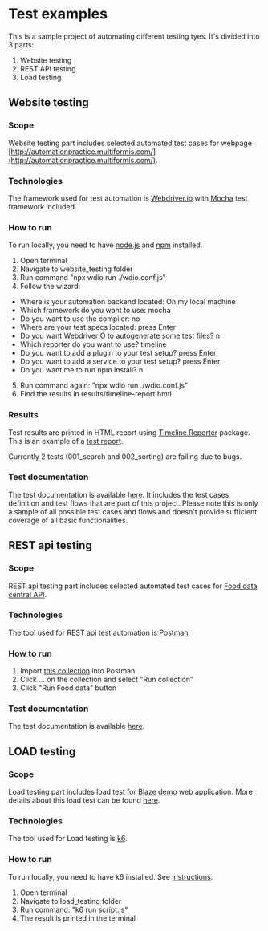 # Test examples

This is a sample project of automating different testing tyes.
It's divided into 3 parts:
1. Website testing 
2. REST API testing
3. Load testing

## Website testing
### Scope
Website testing part includes selected automated test cases for webpage [http://automationpractice.multiformis.com/](http://automationpractice.multiformis.com/).

### Technologies
The framework used for test automation is [Webdriver.io](https://webdriver.io/) with [Mocha](https://mochajs.org/) test framework included. 

### How to run
To run locally, you need to have [node.js](https://nodejs.org/en/) and [npm](https://www.npmjs.com/) installed.

1. Open terminal 
2. Navigate to website_testing folder
3. Run command "npx wdio run ./wdio.conf.js"
4. Follow the wizard:
- Where is your automation backend located: On my local machine
- Which framework do you want to use: mocha
- Do you want to use the compiler: no
- Where are your test specs located: press Enter
- Do you want WebdriverIO to autogenerate some test files? n
- Which reporter do you want to use? timeline
- Do you want to add a plugin to your test setup? press Enter
- Do you want to add a service to your test setup? press Enter
- Do you want me to run npm install? n
5. Run command again: "npx wdio run ./wdio.conf.js"
6. Find the results in results/timeline-report.hmtl


### Results
Test results are printed in HTML report using [Timeline Reporter](https://webdriver.io/docs/wdio-timeline-reporter/) package. This is an example of a [test report](). 

Currently 2 tests (001_search and 002_sorting) are failing due to bugs.

### Test documentation
The test documentation is available [here](). It includes the test cases definition and test flows that are part of this project. Please note this is only a sample of all possible test cases and flows and doesn't provide sufficient coverage of all basic functionalities.

## REST api testing
### Scope
REST api testing part includes selected automated test cases for [Food data central API](https://fdc.nal.usda.gov/api-guide.html).

### Technologies
The tool used for REST api test automation is [Postman](https://www.postman.com/).

### How to run
1. Import [this collection]() into Postman. 
2. Click ... on the collection and select "Run collection"
3. Click "Run Food data" button

### Test documentation
The test documentation is available [here]().

## LOAD testing
### Scope
Load testing part includes load test for [Blaze demo](https://blazedemo.com) web application. 
More details about this load test can be found [here]().

### Technologies
The tool used for Load testing is [k6](https://k6.io/docs/). 

### How to run
To run locally, you need to have k6 installed. See [instructions](https://k6.io/docs/getting-started/installation/).

1. Open terminal 
2. Navigate to load_testing folder
3. Run command: "k6 run script.js"
4. The result is printed in the terminal